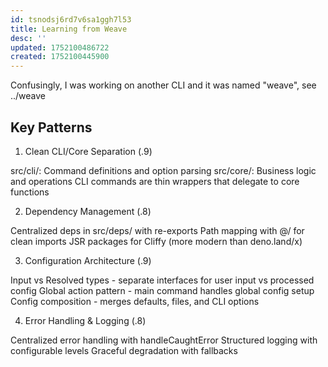 ```yaml
---
id: tsnodsj6rd7v6sa1ggh7l53
title: Learning from Weave
desc: ''
updated: 1752100486722
created: 1752100445900
---
```


Confusingly, I was working on another CLI and it was named "weave", see ../weave

## Key Patterns

1. Clean CLI/Core Separation (.9)

src/cli/: Command definitions and option parsing
src/core/: Business logic and operations
CLI commands are thin wrappers that delegate to core functions

2. Dependency Management (.8)

Centralized deps in src/deps/ with re-exports
Path mapping with @/ for clean imports
JSR packages for Cliffy (more modern than deno.land/x)

3. Configuration Architecture (.9)

Input vs Resolved types - separate interfaces for user input vs processed config
Global action pattern - main command handles global config setup
Config composition - merges defaults, files, and CLI options

4. Error Handling & Logging (.8)

Centralized error handling with handleCaughtError
Structured logging with configurable levels
Graceful degradation with fallbacks